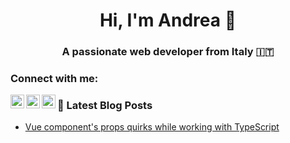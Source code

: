 <h1 align="center">Hi, I'm Andrea 👋</h1>
<h3 align="center">A passionate web developer from Italy 🇮🇹</h3>


### Connect with me:


[<img align="left" alt="Andrea Longo | Twitter" width="22px" src="https://cdn.jsdelivr.net/npm/simple-icons@v3/icons/twitter.svg" />][twitter]
[<img align="left" alt="Andrea Longo | LinkedIn" width="22px" src="https://cdn.jsdelivr.net/npm/simple-icons@v3/icons/linkedin.svg" />][linkedin]
[<img align="left" alt="Andrea Longo | Dev.to" width="22px" src="https://cdn.jsdelivr.net/npm/simple-icons@3/icons/dev-dot-to.svg" />][devto]


### 📕 Latest Blog Posts

- [Vue component's props quirks while working with TypeScript](https://dev.to/longoandrea/vue-components-props-quirks-while-working-with-typescript-5doo)

[twitter]: https://x.com/andrealongo96
[linkedin]: https://www.linkedin.com/in/longoa/
[devto]: https://dev.to/longoandrea

